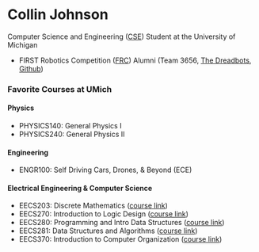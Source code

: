 # Collin Johnson
Computer Science and Engineering ([CSE](https://cse.engin.umich.edu/)) Student at the University of Michigan

* FIRST Robotics Competition ([FRC](https://www.firstinspires.org/robotics/frc)) Alumni (Team 3656, [The Dreadbots](https://dexterdreadbots.org/), [Github](https://github.com/dreadbot))

### Favorite Courses at UMich

#### Physics
* PHYSICS140: General Physics I
* PHYSICS240: General Physics II

#### Engineering
* ENGR100: Self Driving Cars, Drones, & Beyond (ECE)

#### Electrical Engineering & Computer Science
* EECS203: Discrete Mathematics ([course link](https://ece.engin.umich.edu/academics/course-information/course-descriptions/eecs-203/))
* EECS270: Introduction to Logic Design ([course link](https://ece.engin.umich.edu/academics/course-information/course-descriptions/eecs-270/))
* EECS280: Programming and Intro Data Structures ([course link](https://eecs280.org/))
* EECS281: Data Structures and Algorithms ([course link](https://eecs281staff.github.io/eecs281.org/))
* EECS370: Introduction to Computer Organization ([course link](https://eecs370.github.io/))
